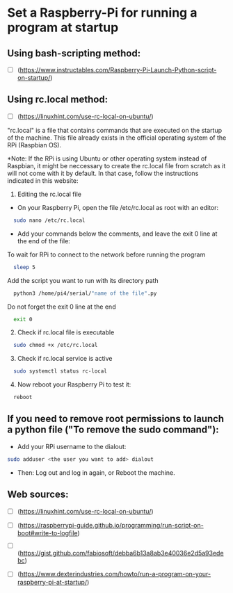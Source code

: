 # Set a Raspberry-Pi for running a program at startup

## Using bash-scripting method:
- [ ] (https://www.instructables.com/Raspberry-Pi-Launch-Python-script-on-startup/)


## Using rc.local method:
- [ ] (https://linuxhint.com/use-rc-local-on-ubuntu/)

"rc.local" is a file that contains commands that are executed on the startup of the machine. This file already exists in the official operating system of the RPi (Raspbian OS).

*Note: If the RPi is using Ubuntu or other operating system instead of Raspbian, it might be neccessary to create the rc.local file from scratch as it will not come with it by default. In that case, follow the instructions indicated in this website:

1. Editing the rc.local file
- On your Raspberry Pi, open the file /etc/rc.local as root with an editor:
```bash
  sudo nano /etc/rc.local
```
- Add your commands below the comments, and leave the exit 0 line at the end of the file:

To wait for RPi to connect to the network before running the program
```bash
  sleep 5
```
Add the script you want to run with its directory path 
```bash
  python3 /home/pi4/serial/"name of the file".py
```
Do not forget the exit 0 line at the end
```bash
  exit 0
```

2. Check if rc.local file is executable
```bash
  sudo chmod +x /etc/rc.local 
```

3. Check if rc.local service is active
```bash
  sudo systemctl status rc-local
```

4. Now reboot your Raspberry Pi to test it:
```bash
  reboot
```


## If you need to remove root permissions to launch a python file ("To remove the sudo command"):

- Add your RPi username to the dialout:
```bash
sudo adduser <the user you want to add> dialout
```
- Then:
Log out and log in again, or Reboot the machine.


## Web sources:
- [ ] (https://linuxhint.com/use-rc-local-on-ubuntu/)
- [ ] (https://raspberrypi-guide.github.io/programming/run-script-on-boot#write-to-logfile)
- [ ] (https://gist.github.com/fabiosoft/debba6b13a8ab3e40036e2d5a93edebc)
- [ ] (https://www.dexterindustries.com/howto/run-a-program-on-your-raspberry-pi-at-startup/)

